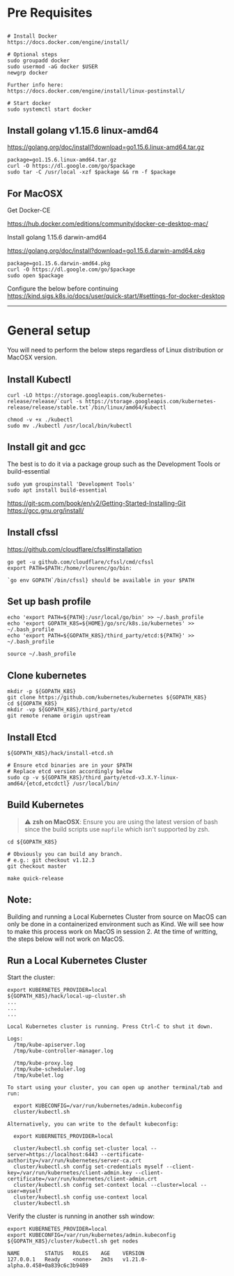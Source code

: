 # Pre Requisites


## <Your preferred Linux distro here>

```
# Install Docker
https://docs.docker.com/engine/install/

# Optional steps
sudo groupadd docker
sudo usermod -aG docker $USER
newgrp docker

Further info here:
https://docs.docker.com/engine/install/linux-postinstall/
```

```
# Start docker
sudo systemctl start docker
``` 


## Install golang v1.15.6 linux-amd64 

https://golang.org/doc/install?download=go1.15.6.linux-amd64.tar.gz
```
package=go1.15.6.linux-amd64.tar.gz
curl -O https://dl.google.com/go/$package
sudo tar -C /usr/local -xzf $package && rm -f $package
```

## For MacOSX 
Get Docker-CE 

https://hub.docker.com/editions/community/docker-ce-desktop-mac/ 


Install golang 1.15.6 darwin-amd64 

https://golang.org/doc/install?download=go1.15.6.darwin-amd64.pkg
```
package=go1.15.6.darwin-amd64.pkg
curl -O https://dl.google.com/go/$package
sudo open $package
```

Configure the below before continuing  
https://kind.sigs.k8s.io/docs/user/quick-start/#settings-for-docker-desktop

---

# General setup

You will need to perform the below steps regardless of Linux distribution or MacOSX version. 

## Install Kubectl
```
curl -LO https://storage.googleapis.com/kubernetes-release/release/`curl -s https://storage.googleapis.com/kubernetes-release/release/stable.txt`/bin/linux/amd64/kubectl

chmod -v +x ./kubectl
sudo mv ./kubectl /usr/local/bin/kubectl
```

## Install git and gcc

The best is to do it via a package group such as the Development Tools or build-essential

```
sudo yum groupinstall 'Development Tools'
sudo apt install build-essential
```
https://git-scm.com/book/en/v2/Getting-Started-Installing-Git
https://gcc.gnu.org/install/


## Install cfssl
https://github.com/cloudflare/cfssl#installation 

```
go get -u github.com/cloudflare/cfssl/cmd/cfssl
export PATH=$PATH:/home/rlourenc/go/bin:

`go env GOPATH`/bin/cfssl} should be available in your $PATH
```

## Set up bash profile
```
echo 'export PATH=${PATH}:/usr/local/go/bin' >> ~/.bash_profile
echo 'export GOPATH_K8S=${HOME}/go/src/k8s.io/kubernetes' >> ~/.bash_profile
echo 'export PATH=${GOPATH_K8S}/third_party/etcd:${PATH}' >> ~/.bash_profile

source ~/.bash_profile
```

## Clone kubernetes
```
mkdir -p ${GOPATH_K8S}
git clone https://github.com/kubernetes/kubernetes ${GOPATH_K8S}
cd ${GOPATH_K8S}
mkdir -vp ${GOPATH_K8S}/third_party/etcd
git remote rename origin upstream
```

## Install Etcd
```
${GOPATH_K8S}/hack/install-etcd.sh

# Ensure etcd binaries are in your $PATH
# Replace etcd version accordingly below
sudo cp -v ${GOPATH_K8S}/third_party/etcd-v3.X.Y-linux-amd64/{etcd,etcdctl} /usr/local/bin/
```


## Build Kubernetes 

> :warning: **zsh on MacOSX**: Ensure you are using the latest version of bash since the build scripts use `mapfile` which isn't supported by zsh. 
 

```
cd ${GOPATH_K8S}

# Obviously you can build any branch. 
# e.g.: git checkout v1.12.3
git checkout master

make quick-release
```


## Note: 
Building and running a Local Kubernetes Cluster from source on MacOS can only be done in a containerized environment such as Kind.
We will see how to make this process work on MacOS in session 2.
At the time of writting, the steps below will not work on MacOS. 

## Run a Local Kubernetes Cluster

Start the cluster:

```
export KUBERNETES_PROVIDER=local
${GOPATH_K8S}/hack/local-up-cluster.sh
...
...
...

Local Kubernetes cluster is running. Press Ctrl-C to shut it down.

Logs:
  /tmp/kube-apiserver.log
  /tmp/kube-controller-manager.log

  /tmp/kube-proxy.log
  /tmp/kube-scheduler.log
  /tmp/kubelet.log

To start using your cluster, you can open up another terminal/tab and run:

  export KUBECONFIG=/var/run/kubernetes/admin.kubeconfig
  cluster/kubectl.sh

Alternatively, you can write to the default kubeconfig:

  export KUBERNETES_PROVIDER=local

  cluster/kubectl.sh config set-cluster local --server=https://localhost:6443 --certificate-authority=/var/run/kubernetes/server-ca.crt
  cluster/kubectl.sh config set-credentials myself --client-key=/var/run/kubernetes/client-admin.key --client-certificate=/var/run/kubernetes/client-admin.crt
  cluster/kubectl.sh config set-context local --cluster=local --user=myself
  cluster/kubectl.sh config use-context local
  cluster/kubectl.sh
```

Verify the cluster is running in another ssh window:

```
export KUBERNETES_PROVIDER=local
export KUBECONFIG=/var/run/kubernetes/admin.kubeconfig
${GOPATH_K8S}/cluster/kubectl.sh get nodes

NAME        STATUS   ROLES    AGE    VERSION
127.0.0.1   Ready    <none>   2m3s   v1.21.0-alpha.0.458+0a839c6c3b9489
``` 
